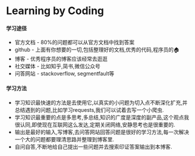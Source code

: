 # Learning by Coding

#### 学习途径

* 官方文档 - 80%的问题都可以从官方文档中找到答案
* github - 上面有你想要的一切,包括整理好的文档,优秀的代码,程序员的🏠
* 博客 - 优秀程序员的博客应该经常去逛逛
* 社交媒体 - 比如知乎,简书,微信公众号
* 问答网站 - stackoverflow, segmentfault等

#### 学习方法

* 学习知识最快速的方法是去使用它,以真实的小问题为切入点不断深化扩充,并总结遇到的问题,比如学习requests,我们可以试着去写一个小爬虫.
* 学习知识最重要的点是多思考,多总结,知识的广度是深度的副产品,这个观点我很认同,即使现在互联网这么发达,定期关闭网络,安静思考也是很重要的.
* 输出是最好的输入,写博客,去问答网站回答问题是很好的学习方法,每一次解决一个大的问题都要理清思路并整理到博客里.
* 自问自答,不断地给自己提出一些问题并去搜索印证答案输出到本博客.
